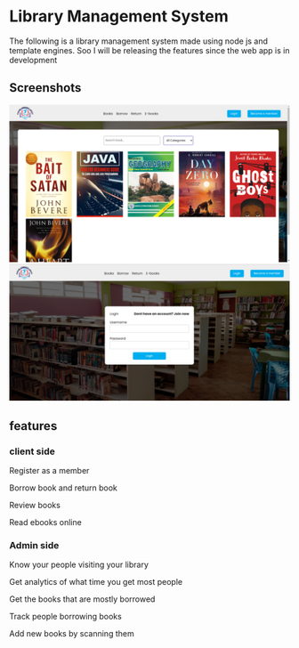 # Library Management System

The following is a library management system made using node js  and template engines. Soo I will be releasing the features since the web app is in development

## Screenshots

<img src="screenshots/screenshot1.png"/>

<img src="screenshots/screenshot2.png"/>

## features

### client side
Register as a member

Borrow book and return book

Review books

Read ebooks online


### Admin side
Know your people visiting your library

Get analytics of what time you get most people

Get the books that are mostly borrowed

Track people borrowing books

Add new books by scanning them


